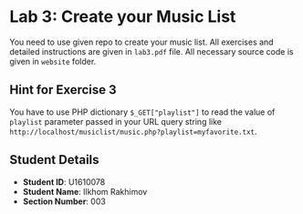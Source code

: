 # Lab 3: Create your Music List

You need to use given repo to create your music list. All exercises and detailed instructions are given in `lab3.pdf` file. All necessary source code is given in `website` folder.

## Hint for Exercise 3

You have to use PHP dictionary `$_GET["playlist"]` to read the value of  `playlist` parameter passed in your URL query string like `http://localhost/musiclist/music.php?playlist=myfavorite.txt`.

## Student Details

- **Student ID**: U1610078
- **Student Name**: Ilkhom Rakhimov
- **Section Number**: 003
